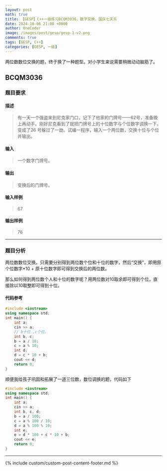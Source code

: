 ```yaml
---
layout: post
math: true
title: 【GESP】C++一级练习BCQM3036，数字交换，国庆七天乐
date: 2024-10-06 21:00 +0800
author: OneCoder
image: /images/post/gesp/gesp-1-v2.png
comments: true
tags: [GESP, C++]
categories: [GESP, 一级]
---
```

两位数数位交换的题，终于换了一种题型。对小学生来说需要稍微动动脑筋了。

<!--more-->

## BCQM3036

### 题目要求

#### 描述

>有一天一个强盗来到尼克家门口，记下了他家的门牌号——62号，准备晚上再动手。刚好尼克看到了就把门牌号上的十位数字与个位数字调换一下，变成了26
号躲过了一劫。试编一程序，输入一个两位数，交换十位与个位并输出。

#### 输入

>一个数字门牌号。

#### 输出

>变换后的门牌号。

#### 输入样例

>67

#### 输出样例

>76

---

### 题目分析

两位数数位交换。只需要分别得到两位数个位和十位的数字，然后“交换”，即用原个位数字*10 + 原十位数字即可得到交换后的两位数。

那么如何得到两位数个人和十位的数字呢？用两位数对10取余即可得到个位，直接除以10取整即可得到十位。

#### 代码参考

```cpp
#include <iostream>
using namespace std;
int main() {
    int a;
    cin >> a;
    // b十位 ,c个位。
    int b, c;
    b = a / 10;
    c = a % 10;
    int d;
    d = c * 10 + b;
    cout << d;
    return 0;
}
```

顺便我给孩子巩固和拓展了一道三位数，数位调换的题，代码如下

```cpp
#include <iostream>
using namespace std;
int main() {
    int a;
    cin >> a;
    int b, c, d;
    b = a / 100;
    c = a % 100 / 10;
    d = a % 100 % 10;
    int e;
    e = d * 100 + c * 10 + b;
    cout << e;
    return 0;
}
```

---

{% include custom/custom-post-content-footer.md %}
